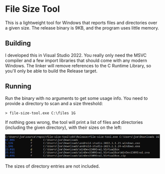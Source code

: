 # File Size Tool

This is a lightweight tool for Windows that reports files and directories over a given size.
The release binary is 9KB, and the program uses little memory.

## Building

I developed this in Visual Studio 2022. You really only need the MSVC compiler and a few
import libraries that should come with any modern Windows. The linker will remove references
to the C Runtime Library, so you'll only be able to build the Release target.

## Running

Run the binary with no arguments to get some usage info. You need to provide a directory to scan
and a size threshold:

```batch
> file-size-tool.exe C:\files 1G
```

If nothing goes wrong, the tool will print a list of files and directories (including the given
directory), with their sizes on the left:

![image](./screenshot.PNG)

The sizes of directory entries are not included.

